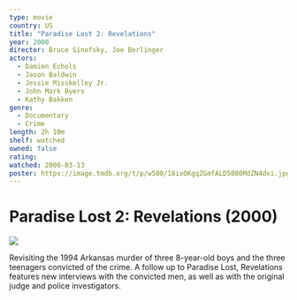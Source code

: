 ```yaml
---
type: movie
country: US
title: "Paradise Lost 2: Revelations"
year: 2000
director: Bruce Sinofsky, Joe Berlinger
actors:
  - Damien Echols
  - Jason Baldwin
  - Jessie Misskelley Jr.
  - John Mark Byers
  - Kathy Bakken
genre:
  - Documentary
  - Crime
length: 2h 10m
shelf: watched
owned: false
rating:
watched: 2000-03-13
poster: https://image.tmdb.org/t/p/w500/18ixOKgqZGmfALD5080MdZN4dxi.jpg
---
```


# Paradise Lost 2: Revelations (2000)

![](https://image.tmdb.org/t/p/w500/18ixOKgqZGmfALD5080MdZN4dxi.jpg)

Revisiting the 1994 Arkansas murder of three 8-year-old boys and the three teenagers convicted of the crime. A follow up to Paradise Lost, Revelations features new interviews with the convicted men, as well as with the original judge and police investigators.